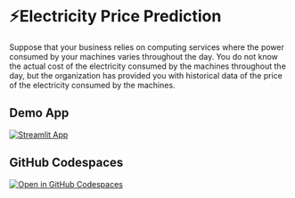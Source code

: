 # ⚡Electricity Price Prediction
Suppose that your business relies on computing services where the power consumed by your machines varies throughout the day. You do not know the actual cost of the electricity consumed by the machines throughout the day, but the organization has provided you with historical data of the price of the electricity consumed by the machines.
## Demo App

[![Streamlit App](https://static.streamlit.io/badges/streamlit_badge_black_white.svg)](https://electricitypricepredection.streamlit.app/)

## GitHub Codespaces

[![Open in GitHub Codespaces](https://github.com/codespaces/badge.svg)](https://codespaces.new/streamlit/app-starter-kit?quickstart=1)
